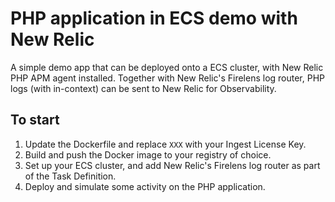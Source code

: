 # PHP application in ECS demo with New Relic

A simple demo app that can be deployed onto a ECS cluster, with New Relic PHP APM agent installed.
Together with New Relic's Firelens log router, PHP logs (with in-context) can be sent to New Relic for Observability.

## To start
1. Update the Dockerfile and replace `XXX` with your Ingest License Key.
2. Build and push the Docker image to your registry of choice.
3. Set up your ECS cluster, and add New Relic's Firelens log router as part of the Task Definition.
4. Deploy and simulate some activity on the PHP application.